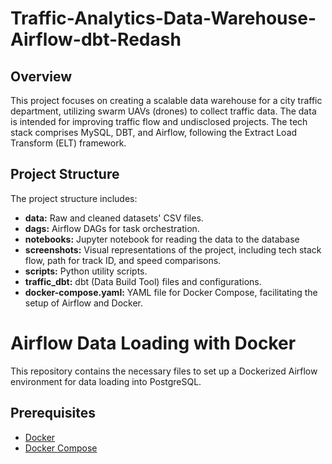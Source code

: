 # Traffic-Analytics-Data-Warehouse-Airflow-dbt-Redash

## Overview

This project focuses on creating a scalable data warehouse for a city traffic department, utilizing swarm UAVs (drones) to collect traffic data. The data is intended for improving traffic flow and undisclosed projects. The tech stack comprises MySQL, DBT, and Airflow, following the Extract Load Transform (ELT) framework.

## Project Structure

The project structure includes:

- **data:** Raw and cleaned datasets' CSV files.
- **dags:** Airflow DAGs for task orchestration.
- **notebooks:** Jupyter notebook for reading the data to the database
- **screenshots:** Visual representations of the project, including tech stack flow, path for track ID, and speed comparisons.
- **scripts:** Python utility scripts.
- **traffic_dbt:** dbt (Data Build Tool) files and configurations.
- **docker-compose.yaml:** YAML file for Docker Compose, facilitating the setup of Airflow and Docker.

# Airflow Data Loading with Docker

This repository contains the necessary files to set up a Dockerized Airflow environment for data loading into PostgreSQL.

## Prerequisites

- [Docker](https://docs.docker.com/get-docker/)
- [Docker Compose](https://docs.docker.com/compose/install/)

